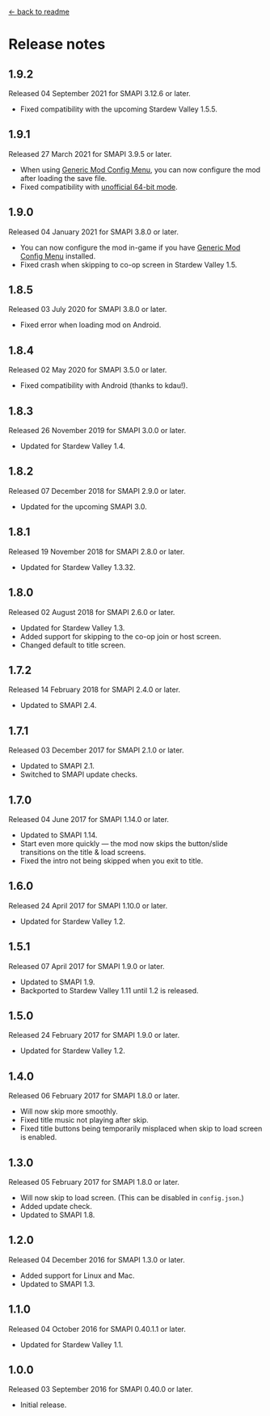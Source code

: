 ﻿[← back to readme](README.md)

# Release notes
## 1.9.2
Released 04 September 2021 for SMAPI 3.12.6 or later.

* Fixed compatibility with the upcoming Stardew Valley 1.5.5.

## 1.9.1
Released 27 March 2021 for SMAPI 3.9.5 or later.

* When using [Generic Mod Config Menu](https://www.nexusmods.com/stardewvalley/mods/5098), you can now configure the mod after loading the save file.
* Fixed compatibility with [unofficial 64-bit mode](https://stardewvalleywiki.com/Modding:Migrate_to_64-bit_on_Windows).

## 1.9.0
Released 04 January 2021 for SMAPI 3.8.0 or later.

* You can now configure the mod in-game if you have [Generic Mod Config Menu](https://www.nexusmods.com/stardewvalley/mods/5098) installed.
* Fixed crash when skipping to co-op screen in Stardew Valley 1.5.

## 1.8.5
Released 03 July 2020 for SMAPI 3.8.0 or later.

* Fixed error when loading mod on Android.

## 1.8.4
Released 02 May 2020 for SMAPI 3.5.0 or later.

* Fixed compatibility with Android (thanks to kdau!).

## 1.8.3
Released 26 November 2019 for SMAPI 3.0.0 or later.

* Updated for Stardew Valley 1.4.

## 1.8.2
Released 07 December 2018 for SMAPI 2.9.0 or later.

* Updated for the upcoming SMAPI 3.0.

## 1.8.1
Released 19 November 2018 for SMAPI 2.8.0 or later.

* Updated for Stardew Valley 1.3.32.

## 1.8.0
Released 02 August 2018 for SMAPI 2.6.0 or later.

* Updated for Stardew Valley 1.3.
* Added support for skipping to the co-op join or host screen.
* Changed default to title screen.

## 1.7.2
Released 14 February 2018 for SMAPI 2.4.0 or later.

* Updated to SMAPI 2.4.

## 1.7.1
Released 03 December 2017 for SMAPI 2.1.0 or later.

* Updated to SMAPI 2.1.
* Switched to SMAPI update checks.

## 1.7.0
Released 04 June 2017 for SMAPI 1.14.0 or later.

* Updated to SMAPI 1.14.
* Start even more quickly — the mod now skips the button/slide transitions on the title & load screens.
* Fixed the intro not being skipped when you exit to title.

## 1.6.0
Released 24 April 2017 for SMAPI 1.10.0 or later.

* Updated for Stardew Valley 1.2.

## 1.5.1
Released 07 April 2017 for SMAPI 1.9.0 or later.

* Updated to SMAPI 1.9.
* Backported to Stardew Valley 1.11 until 1.2 is released.

## 1.5.0
Released 24 February 2017 for SMAPI 1.9.0 or later.

* Updated for Stardew Valley 1.2.

## 1.4.0
Released 06 February 2017 for SMAPI 1.8.0 or later.

* Will now skip more smoothly.
* Fixed title music not playing after skip.
* Fixed title buttons being temporarily misplaced when skip to load screen is enabled.

## 1.3.0
Released 05 February 2017 for SMAPI 1.8.0 or later.

* Will now skip to load screen. (This can be disabled in `config.json`.)
* Added update check.
* Updated to SMAPI 1.8.

## 1.2.0
Released 04 December 2016 for SMAPI 1.3.0 or later.

* Added support for Linux and Mac.
* Updated to SMAPI 1.3.

## 1.1.0
Released 04 October 2016 for SMAPI 0.40.1.1 or later.

* Updated for Stardew Valley 1.1.

## 1.0.0
Released 03 September 2016 for SMAPI 0.40.0 or later.

* Initial release.
